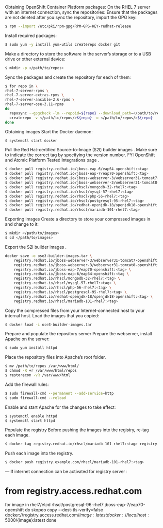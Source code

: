
Obtaining OpenShift Container Platform packages:
On the RHEL 7 server with an internet connection, sync the repositories:
Ensure that the packages are not deleted after you sync the repository, import the GPG key:
```sh
$ rpm --import /etc/pki/rpm-gpg/RPM-GPG-KEY-redhat-release
```

Install required packages:
```sh
$ sudo yum -y install yum-utils createrepo docker git
```

Make a directory to store the software in the server’s storage or to a USB drive or other external device:
```sh
$ mkdir -p </path/to/repos>
```

Sync the packages and create the repository for each of them:
```sh
$ for repo in \
rhel-7-server-rpms \
rhel-7-server-extras-rpms \
rhel-7-server-ansible-2.6-rpms \
rhel-7-server-ose-3.11-rpms
do
  reposync --gpgcheck -lm --repoid=${repo} --download_path=</path/to/repos> 
  createrepo -v </path/to/repos/>${repo} -o </path/to/repos/>${repo} 
done
```

Obtaining images
Start the Docker daemon:
```sh
$ systemctl start docker
```

Pull the Red Hat-certified Source-to-Image (S2I) builder images . Make sure to indicate the correct tag by specifying the version number.  FYI OpenShift and Atomic Platform Tested Integrations page .

```sh
$ docker pull registry.redhat.io/jboss-eap-6/eap64-openshift:<tag>
$ docker pull registry.redhat.io/jboss-eap-7/eap70-openshift:<tag>
$ docker pull registry.redhat.io/jboss-webserver-3/webserver31-tomcat7-openshift:<tag>
$ docker pull registry.redhat.io/jboss-webserver-3/webserver31-tomcat8-openshift:<tag>
$ docker pull registry.redhat.io/rhscl/mongodb-32-rhel7:<tag>
$ docker pull registry.redhat.io/rhscl/mysql-57-rhel7:<tag>
$ docker pull registry.redhat.io/rhscl/php-56-rhel7:<tag>
$ docker pull registry.redhat.io/rhscl/postgresql-95-rhel7:<tag>
$ docker pull registry.redhat.io/redhat-openjdk-18/openjdk18-openshift:<tag>
$ docker pull registry.redhat.io/rhscl/mariadb-101-rhel7:<tag>
```

Exporting images
Create a directory to store your compressed images in and change to it:
```sh
$ mkdir </path/to/images>
$ cd </path/to/images>
```

Export the S2I builder images . 
```sh
docker save -o ose3-builder-images.tar \
    registry.redhat.io/jboss-webserver-3/webserver31-tomcat7-openshift:<tag> \
    registry.redhat.io/jboss-webserver-3/webserver31-tomcat8-openshift:<tag> \
    registry.redhat.io/jboss-eap-7/eap70-openshift:<tag> \
    registry.redhat.io/jboss-eap-6/eap64-openshift:<tag \
    registry.redhat.io/rhscl/mongodb-32-rhel7:<tag> \
    registry.redhat.io/rhscl/mysql-57-rhel7:<tag> \
    registry.redhat.io/rhscl/php-56-rhel7:<tag> \
    registry.redhat.io/rhscl/postgresql-95-rhel7:<tag> \
    registry.redhat.io/redhat-openjdk-18/openjdk18-openshift:<tag> \
    registry.redhat.io/rhscl/mariadb-101-rhel7:<tag> 
```

Copy the compressed files from your Internet-connected host to your internal host.
Load the images that you copied:
```sh
$ docker load -i ose3-builder-images.tar
```

Prepare and populate the repository server
Prepare the webserver, install Apache on the server:

```sh
$ sudo yum install httpd
```

Place the repository files into Apache’s root folder.
```sh
$ mv /path/to/repos /var/www/html/
$ chmod -R +r /var/www/html/repos
$ restorecon -vR /var/www/html
```

Add the firewall rules:
```sh
$ sudo firewall-cmd --permanent --add-service=http
$ sudo firewall-cmd --reload
```

Enable and start Apache for the changes to take effect:
```sh
$ systemctl enable httpd
$ systemctl start httpd
```

Populate the registry
Before pushing the images into the registry, re-tag each image.
```sh
$ docker tag registry.redhat.io/rhscl/mariadb-101-rhel7:<tag> registry.example.com/rhscl/mariadb-101-rhel7:<tag>
```

Push each image into the registry.

```sh
$ docker push registry.example.com/rhscl/mariadb-101-rhel7:<tag>
```

— If internet connection can be activated for registry server : 

# from registry.access.redhat.com
for image in rhel7/etcd rhscl/postgresql-96-rhel7 jboss-eap-7/eap70-openshift
do
  skopeo copy --dest-tls-verify=false docker://registry.access.redhat.com/$image:latest docker://localhost:5000/${image}:latest
done






